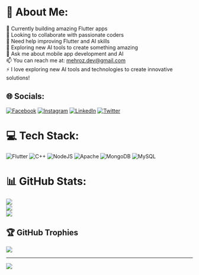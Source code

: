 # 💫 About Me:
🔭 Currently building amazing Flutter apps<br>👯 Looking to collaborate with passionate coders<br>🤝 Need help improving Flutter and AI skills<br>🌱 Exploring new AI tools to create something amazing<br>💬 Ask me about mobile app development and AI<br>📫 You can reach me at: mehroz.dev@gmail.com<br>⚡ I love exploring new AI tools and technologies to create innovative solutions!


## 🌐 Socials:
[![Facebook](https://img.shields.io/badge/Facebook-%231877F2.svg?logo=Facebook&logoColor=white)](https://facebook.com/profile.php?id=100092339310274) [![Instagram](https://img.shields.io/badge/Instagram-%23E4405F.svg?logo=Instagram&logoColor=white)](https://instagram.com/codewithmehroz) [![LinkedIn](https://img.shields.io/badge/LinkedIn-%230077B5.svg?logo=linkedin&logoColor=white)](https://linkedin.com/in/mehrozsheikh) [![Twitter](https://img.shields.io/badge/Twitter-%231DA1F2.svg?logo=Twitter&logoColor=white)](https://twitter.com/mehroz__sheikh) 

# 💻 Tech Stack:
![Flutter](https://img.shields.io/badge/Flutter-%2302569B.svg?style=for-the-badge&logo=Flutter&logoColor=white) ![C++](https://img.shields.io/badge/c++-%2300599C.svg?style=for-the-badge&logo=c%2B%2B&logoColor=white) ![NodeJS](https://img.shields.io/badge/node.js-6DA55F?style=for-the-badge&logo=node.js&logoColor=white) ![Apache](https://img.shields.io/badge/apache-%23D42029.svg?style=for-the-badge&logo=apache&logoColor=white) ![MongoDB](https://img.shields.io/badge/MongoDB-%234ea94b.svg?style=for-the-badge&logo=mongodb&logoColor=white) ![MySQL](https://img.shields.io/badge/mysql-%2300f.svg?style=for-the-badge&logo=mysql&logoColor=white)
# 📊 GitHub Stats:
![](https://github-readme-stats.vercel.app/api?username=mehrozsheikh&theme=nightowl&hide_border=true&include_all_commits=true&count_private=false)<br/>
![](https://github-readme-streak-stats.herokuapp.com/?user=mehrozsheikh&theme=nightowl&hide_border=true)<br/>
![](https://github-readme-stats.vercel.app/api/top-langs/?username=mehrozsheikh&theme=nightowl&hide_border=true&include_all_commits=true&count_private=false&layout=compact)

## 🏆 GitHub Trophies
![](https://github-profile-trophy.vercel.app/?username=mehrozsheikh&theme=darkhub&no-frame=false&no-bg=true&margin-w=4)

---
[![](https://visitcount.itsvg.in/api?id=mehrozsheikh&icon=6&color=0)](https://visitcount.itsvg.in)

<!-- Proudly created with GPRM ( https://gprm.itsvg.in ) -->
